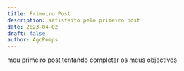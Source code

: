 ```yaml
---
title: Primeiro Post
description: satisfeito pelo primeiro post
date: 2023-04-02
draft: false
author: AgcPomps
---
```


meu primeiro post tentando completar os meus objectivos
